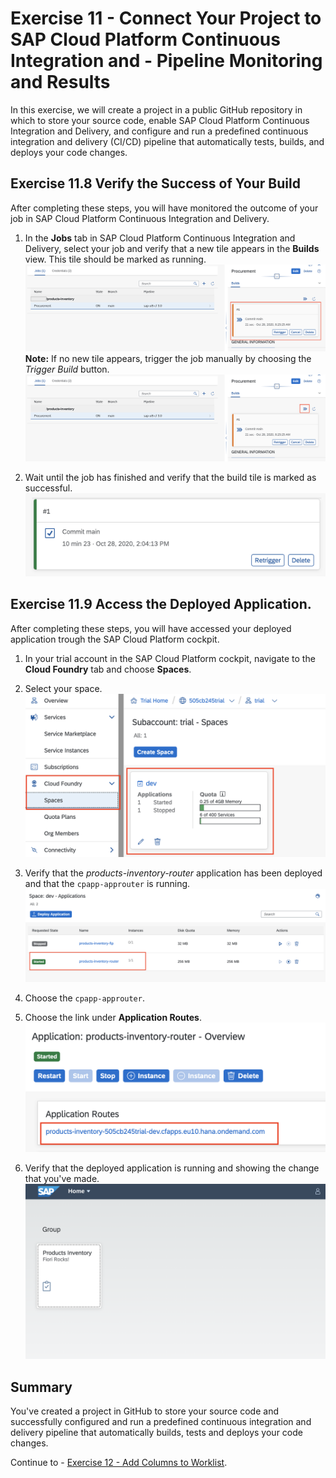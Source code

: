 # Exercise 11 - Connect Your Project to SAP Cloud Platform Continuous Integration and - Pipeline Monitoring and Results

In this exercise, we will create a project in a public GitHub repository in which to store your source code, enable SAP Cloud Platform Continuous Integration and Delivery, and configure and run a predefined continuous integration and delivery (CI/CD) pipeline that automatically tests, builds, and deploys your code changes.

## Exercise 11.8 Verify the Success of Your Build

After completing these steps, you will have monitored the outcome of your job in SAP Cloud Platform Continuous Integration and Delivery.

1. In the **Jobs** tab in SAP Cloud Platform Continuous Integration and Delivery, select your job and verify that a new tile appears in the **Builds** view. This tile should be marked as running.
![Job](./images/CICD_running_job.png)
**Note:** If no new tile appears, trigger the job manually by choosing the *Trigger Build* button.
![Trigger Job](./images/CICD_trigger_job.png)

2. Wait until the job has finished and verify that the build tile is marked as successful.
![Successful Build](./images/CICD_successful_build.png)

## Exercise 11.9 Access the Deployed Application.

After completing these steps, you will have accessed your deployed application trough the SAP Cloud Platform cockpit.

1. In your trial account in the SAP Cloud Platform cockpit, navigate to the **Cloud Foundry** tab and choose **Spaces**.

2. Select your space.
![CP Spaces](./images/CP_cloudfoundry.png)

3. Verify that the *products-inventory-router* application has been deployed and that the `cpapp-approuter` is running.
![CP Apps](./images/CP_apps.png) 

4. Choose the `cpapp-approuter`.

5. Choose the link under **Application Routes**.
![CP Apps](./images/CP_app_routes.png) 

4. Verify that the deployed application is running and showing the change that you've made.
![Fiori App](./images/fiori_app.png) 


## Summary

You've created a project in GitHub to store your source code and successfully configured and run a predefined continuous integration and delivery pipeline that automatically builds, tests and deploys your code changes.

Continue to - [Exercise 12 - Add Columns to Worklist](../ex12/README.md).